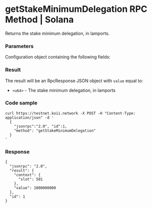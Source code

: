 # getStakeMinimumDelegation RPC Method | Solana
Returns the stake minimum delegation, in lamports.

### Parameters #

Configuration object containing the following fields:

### Result #

The result will be an RpcResponse JSON object with `value` equal to:

*   `<u64>` - The stake minimum delegation, in lamports

### Code sample #

```
curl https://testnet.koii.network -X POST -H "Content-Type: application/json" -d '
  {
    "jsonrpc":"2.0", "id":1,
    "method": "getStakeMinimumDelegation"
  }
'
```


### Response #

```
{
  "jsonrpc": "2.0",
  "result": {
    "context": {
      "slot": 501
    },
    "value": 1000000000
  },
  "id": 1
}
```
